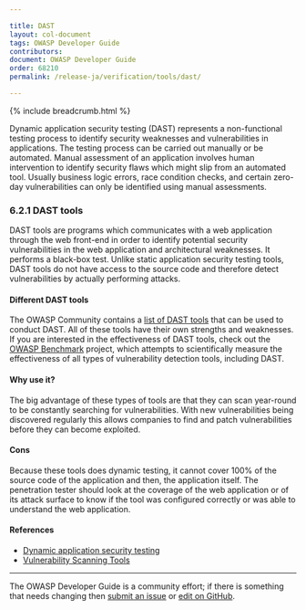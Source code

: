 ```yaml
---

title: DAST
layout: col-document
tags: OWASP Developer Guide
contributors:
document: OWASP Developer Guide
order: 68210
permalink: /release-ja/verification/tools/dast/

---
```


{% include breadcrumb.html %}

<style type="text/css">
.image-right {
  height: 180px;
  display: block;
  margin-left: auto;
  margin-right: auto;
  float: right;
}
</style>

Dynamic application security testing (DAST) represents a non-functional testing process to identify security weaknesses and
vulnerabilities in applications. The testing process can be carried out manually or be automated. Manual assessment of an
application involves human intervention to identify security flaws which might slip from an automated tool. Usually
business logic errors, race condition checks, and certain zero-day vulnerabilities can only be identified using manual
assessments.

### 6.2.1 DAST tools

DAST tools are programs which communicates with a web application through the web front-end in order to identify potential
security vulnerabilities in the web application and architectural weaknesses. It performs a black-box test. Unlike static
application security testing tools, DAST tools do not have access to the source code and therefore detect vulnerabilities
by actually performing attacks.

#### Different DAST tools

The OWASP Community contains a [list of DAST tools][dast] that can be used to conduct DAST.
All of these tools have their own strengths and weaknesses.
If you are interested in the effectiveness of DAST tools, check out the [OWASP Benchmark][benchmark] project,
which attempts to scientifically measure the effectiveness of all types of
vulnerability detection tools, including DAST.

#### Why use it?

The big advantage of these types of tools are that they can scan year-round to be constantly searching for vulnerabilities.
With new vulnerabilities being discovered regularly this allows companies to find and patch vulnerabilities before they
can become exploited.

#### Cons

Because these tools does dynamic testing, it cannot cover 100% of the source code of the application and then, the
application itself. The penetration tester should look at the coverage of the web application or of its attack surface to
know if the tool was configured correctly or was able to understand the web application.

#### References

* [Dynamic application security testing][wikipedia]
* [Vulnerability Scanning Tools][dast]

----

The OWASP Developer Guide is a community effort; if there is something that needs changing
then [submit an issue][issue080201] or [edit on GitHub][edit080201].

[benchmark]: https://owasp.org/www-project-benchmark/
[dast]: https://owasp.org/www-community/Vulnerability_Scanning_Tools
[edit080201]: https://github.com/OWASP/www-project-developer-guide/blob/main/draft/08-verification/02-tools/01-dast.md
[issue080201]: https://github.com/OWASP/www-project-developer-guide/issues/new?labels=content&template=request.md&title=Update:%2008-verification/02-tools/01-dast
[wikipedia]: https://en.wikipedia.org/wiki/Dynamic_application_security_testing

